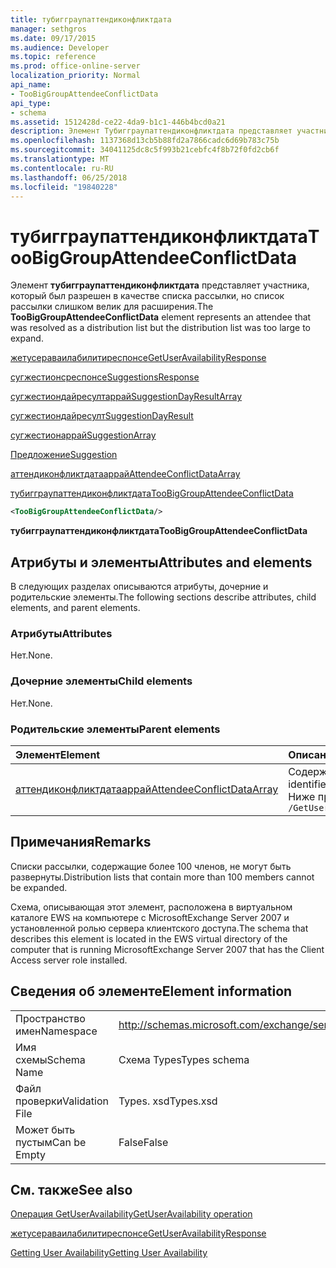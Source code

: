 ```yaml
---
title: тубигграупаттендиконфликтдата
manager: sethgros
ms.date: 09/17/2015
ms.audience: Developer
ms.topic: reference
ms.prod: office-online-server
localization_priority: Normal
api_name:
- TooBigGroupAttendeeConflictData
api_type:
- schema
ms.assetid: 1512428d-ce22-4da9-b1c1-446b4bcd0a21
description: Элемент Тубигграупаттендиконфликтдата представляет участника, который был разрешен в качестве списка рассылки, но список рассылки слишком велик для расширения.
ms.openlocfilehash: 1137368d13cb5b88fd2a7866cadc6d69b783c75b
ms.sourcegitcommit: 34041125dc8c5f993b21cebfc4f8b72f0fd2cb6f
ms.translationtype: MT
ms.contentlocale: ru-RU
ms.lasthandoff: 06/25/2018
ms.locfileid: "19840228"
---
```

# <a name="toobiggroupattendeeconflictdata"></a><span data-ttu-id="c5f79-103">тубигграупаттендиконфликтдата</span><span class="sxs-lookup"><span data-stu-id="c5f79-103">TooBigGroupAttendeeConflictData</span></span>

<span data-ttu-id="c5f79-104">Элемент **тубигграупаттендиконфликтдата** представляет участника, который был разрешен в качестве списка рассылки, но список рассылки слишком велик для расширения.</span><span class="sxs-lookup"><span data-stu-id="c5f79-104">The **TooBigGroupAttendeeConflictData** element represents an attendee that was resolved as a distribution list but the distribution list was too large to expand.</span></span> 
  
[<span data-ttu-id="c5f79-105">жетусераваилабилитиреспонсе</span><span class="sxs-lookup"><span data-stu-id="c5f79-105">GetUserAvailabilityResponse</span></span>](getuseravailabilityresponse.md)
  
[<span data-ttu-id="c5f79-106">сугжестионсреспонсе</span><span class="sxs-lookup"><span data-stu-id="c5f79-106">SuggestionsResponse</span></span>](suggestionsresponse.md)
  
[<span data-ttu-id="c5f79-107">сугжестиондайресултаррай</span><span class="sxs-lookup"><span data-stu-id="c5f79-107">SuggestionDayResultArray</span></span>](suggestiondayresultarray.md)
  
[<span data-ttu-id="c5f79-108">сугжестиондайресулт</span><span class="sxs-lookup"><span data-stu-id="c5f79-108">SuggestionDayResult</span></span>](suggestiondayresult.md)
  
[<span data-ttu-id="c5f79-109">сугжестионаррай</span><span class="sxs-lookup"><span data-stu-id="c5f79-109">SuggestionArray</span></span>](suggestionarray.md)
  
[<span data-ttu-id="c5f79-110">Предложение</span><span class="sxs-lookup"><span data-stu-id="c5f79-110">Suggestion</span></span>](suggestion.md)
  
[<span data-ttu-id="c5f79-111">аттендиконфликтдатааррай</span><span class="sxs-lookup"><span data-stu-id="c5f79-111">AttendeeConflictDataArray</span></span>](attendeeconflictdataarray.md)
  
[<span data-ttu-id="c5f79-112">тубигграупаттендиконфликтдата</span><span class="sxs-lookup"><span data-stu-id="c5f79-112">TooBigGroupAttendeeConflictData</span></span>](toobiggroupattendeeconflictdata.md)
  
```xml
<TooBigGroupAttendeeConflictData/>
```

 <span data-ttu-id="c5f79-113">**тубигграупаттендиконфликтдата**</span><span class="sxs-lookup"><span data-stu-id="c5f79-113">**TooBigGroupAttendeeConflictData**</span></span>
## <a name="attributes-and-elements"></a><span data-ttu-id="c5f79-114">Атрибуты и элементы</span><span class="sxs-lookup"><span data-stu-id="c5f79-114">Attributes and elements</span></span>

<span data-ttu-id="c5f79-115">В следующих разделах описываются атрибуты, дочерние и родительские элементы.</span><span class="sxs-lookup"><span data-stu-id="c5f79-115">The following sections describe attributes, child elements, and parent elements.</span></span>
  
### <a name="attributes"></a><span data-ttu-id="c5f79-116">Атрибуты</span><span class="sxs-lookup"><span data-stu-id="c5f79-116">Attributes</span></span>

<span data-ttu-id="c5f79-117">Нет.</span><span class="sxs-lookup"><span data-stu-id="c5f79-117">None.</span></span>
  
### <a name="child-elements"></a><span data-ttu-id="c5f79-118">Дочерние элементы</span><span class="sxs-lookup"><span data-stu-id="c5f79-118">Child elements</span></span>

<span data-ttu-id="c5f79-119">Нет.</span><span class="sxs-lookup"><span data-stu-id="c5f79-119">None.</span></span>
  
### <a name="parent-elements"></a><span data-ttu-id="c5f79-120">Родительские элементы</span><span class="sxs-lookup"><span data-stu-id="c5f79-120">Parent elements</span></span>

|<span data-ttu-id="c5f79-121">**Элемент**</span><span class="sxs-lookup"><span data-stu-id="c5f79-121">**Element**</span></span>|<span data-ttu-id="c5f79-122">**Описание**</span><span class="sxs-lookup"><span data-stu-id="c5f79-122">**Description**</span></span>|
|:-----|:-----|
|[<span data-ttu-id="c5f79-123">аттендиконфликтдатааррай</span><span class="sxs-lookup"><span data-stu-id="c5f79-123">AttendeeConflictDataArray</span></span>](attendeeconflictdataarray.md) <br/> |<span data-ttu-id="c5f79-124">Содержит массив данных о конфликтах для участников, идентифицируемых в [жетусераваилабилитирекуест](getuseravailabilityrequest.md).</span><span class="sxs-lookup"><span data-stu-id="c5f79-124">Contains an array of conflict data for attendees identified in the [GetUserAvailabilityRequest](getuseravailabilityrequest.md).</span></span>  <br/> <span data-ttu-id="c5f79-125">Ниже приведено выражение XPath для этого элемента:</span><span class="sxs-lookup"><span data-stu-id="c5f79-125">The following is the XPath expression to this element:</span></span>  <br/>  `/GetUserAvailabilityResponse/SuggestionsResponse/SuggestionDayResultArray/SuggestionDayResult[i]/SuggestionArray/Suggestion[i]/AttendeeConflictDataArray` <br/> |
   
## <a name="remarks"></a><span data-ttu-id="c5f79-126">Примечания</span><span class="sxs-lookup"><span data-stu-id="c5f79-126">Remarks</span></span>

<span data-ttu-id="c5f79-127">Списки рассылки, содержащие более 100 членов, не могут быть развернуты.</span><span class="sxs-lookup"><span data-stu-id="c5f79-127">Distribution lists that contain more than 100 members cannot be expanded.</span></span>
  
<span data-ttu-id="c5f79-128">Схема, описывающая этот элемент, расположена в виртуальном каталоге EWS на компьютере с MicrosoftExchange Server 2007 и установленной ролью сервера клиентского доступа.</span><span class="sxs-lookup"><span data-stu-id="c5f79-128">The schema that describes this element is located in the EWS virtual directory of the computer that is running MicrosoftExchange Server 2007 that has the Client Access server role installed.</span></span>
  
## <a name="element-information"></a><span data-ttu-id="c5f79-129">Сведения об элементе</span><span class="sxs-lookup"><span data-stu-id="c5f79-129">Element information</span></span>

|||
|:-----|:-----|
|<span data-ttu-id="c5f79-130">Пространство имен</span><span class="sxs-lookup"><span data-stu-id="c5f79-130">Namespace</span></span>  <br/> |http://schemas.microsoft.com/exchange/services/2006/types  <br/> |
|<span data-ttu-id="c5f79-131">Имя схемы</span><span class="sxs-lookup"><span data-stu-id="c5f79-131">Schema Name</span></span>  <br/> |<span data-ttu-id="c5f79-132">Схема Types</span><span class="sxs-lookup"><span data-stu-id="c5f79-132">Types schema</span></span>  <br/> |
|<span data-ttu-id="c5f79-133">Файл проверки</span><span class="sxs-lookup"><span data-stu-id="c5f79-133">Validation File</span></span>  <br/> |<span data-ttu-id="c5f79-134">Types. xsd</span><span class="sxs-lookup"><span data-stu-id="c5f79-134">Types.xsd</span></span>  <br/> |
|<span data-ttu-id="c5f79-135">Может быть пустым</span><span class="sxs-lookup"><span data-stu-id="c5f79-135">Can be Empty</span></span>  <br/> |<span data-ttu-id="c5f79-136">False</span><span class="sxs-lookup"><span data-stu-id="c5f79-136">False</span></span>  <br/> |
   
## <a name="see-also"></a><span data-ttu-id="c5f79-137">См. также</span><span class="sxs-lookup"><span data-stu-id="c5f79-137">See also</span></span>



[<span data-ttu-id="c5f79-138">Операция GetUserAvailability</span><span class="sxs-lookup"><span data-stu-id="c5f79-138">GetUserAvailability operation</span></span>](getuseravailability-operation.md)
  
[<span data-ttu-id="c5f79-139">жетусераваилабилитиреспонсе</span><span class="sxs-lookup"><span data-stu-id="c5f79-139">GetUserAvailabilityResponse</span></span>](getuseravailabilityresponse.md)


[<span data-ttu-id="c5f79-140">Getting User Availability</span><span class="sxs-lookup"><span data-stu-id="c5f79-140">Getting User Availability</span></span>](http://msdn.microsoft.com/library/d4133fcb-9b0f-4e6b-aadf-a389da83516a%28Office.15%29.aspx)

